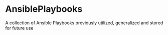 # AnsiblePlaybooks
A collection of Ansible Playbooks previously utilized, generalized and stored for future use
